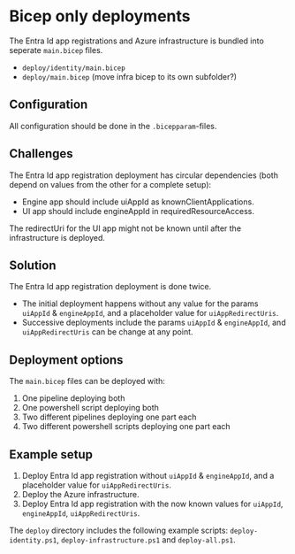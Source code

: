 # Bicep only deployments

The Entra Id app registrations and Azure infrastructure is bundled into seperate `main.bicep` files.
- `deploy/identity/main.bicep`
- `deploy/main.bicep` (move infra bicep to its own subfolder?)


## Configuration
All configuration should be done in the `.bicepparam`-files.

## Challenges
The Entra Id app registration deployment has circular dependencies (both depend on values from the other for a complete setup):
- Engine app should include uiAppId as knownClientApplications.
- UI app should include engineAppId in requiredResourceAccess.

The redirectUri for the UI app might not be known until after the infrastructure is deployed.

## Solution
The Entra Id app registration deployment is done twice.
- The initial deployment happens without any value for the params `uiAppId` & `engineAppId`, and a placeholder value for `uiAppRedirectUris`.
- Successive deployments include the params `uiAppId` & `engineAppId`, and `uiAppRedirectUris` can be change at any point.

## Deployment options
The `main.bicep` files can be deployed with:
1. One pipeline deploying both
2. One powershell script deploying both
3. Two different pipelines deploying one part each
4. Two different powershell scripts deploying one part each

## Example setup
1. Deploy Entra Id app registration without `uiAppId` & `engineAppId`, and a placeholder value for `uiAppRedirectUris`.
2. Deploy the Azure infrastructure.
3. Deploy Entra Id app registration with the now known values for `uiAppId`, `engineAppId`, `uiAppRedirectUris`.

The `deploy` directory includes the following example scripts: `deploy-identity.ps1`, `deploy-infrastructure.ps1` and  `deploy-all.ps1`.
